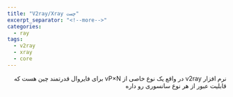```yaml
---
title: "V2ray/Xray چست"
excerpt_separator: "<!--more-->"
categories:
  - ray
tags:
  - v2ray
  - xray
  - core
---
```

<div dir="rtl" lang="fa">
نرم افزار v2ray در واقع یک نوع خاصی از vP×N برای فایروال قدرتمند چین هست که قابلیت عبور از هر نوع سانسوری رو داره
</div>
